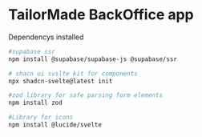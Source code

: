 # TailorMade BackOffice app

Dependencys installed

```sh
#supabase ssr 
npm install @supabase/supabase-js @supabase/ssr

# shacn ui svslte kit for components
npx shadcn-svelte@latest init

#zod library for safe parsing form elements
npm install zod

#Library for icons
npm install @lucide/svelte
```
